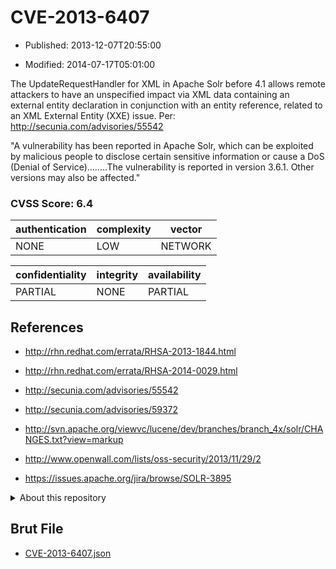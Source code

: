 # CVE-2013-6407

- Published: 2013-12-07T20:55:00

- Modified: 2014-07-17T05:01:00

The UpdateRequestHandler for XML in Apache Solr before 4.1 allows remote attackers to have an unspecified impact via XML data containing an external entity declaration in conjunction with an entity reference, related to an XML External Entity (XXE) issue. Per: http://secunia.com/advisories/55542

"A vulnerability has been reported in Apache Solr, which can be exploited by malicious people to disclose certain sensitive information or cause a DoS (Denial of Service)........The vulnerability is reported in version 3.6.1. Other versions may also be affected."

### CVSS Score: **6.4**

| authentication | complexity | vector |
| --- | --- | --- |
| NONE | LOW | NETWORK |

| confidentiality | integrity | availability |
| --- | --- | --- |
| PARTIAL | NONE | PARTIAL |

## References

* http://rhn.redhat.com/errata/RHSA-2013-1844.html

* http://rhn.redhat.com/errata/RHSA-2014-0029.html

* http://secunia.com/advisories/55542

* http://secunia.com/advisories/59372

* http://svn.apache.org/viewvc/lucene/dev/branches/branch_4x/solr/CHANGES.txt?view=markup

* http://www.openwall.com/lists/oss-security/2013/11/29/2

* https://issues.apache.org/jira/browse/SOLR-3895

<details>
<summary>About this repository</summary> 

  This repository is part of the project [Live Hack CVE](https://github.com/Live-Hack-CVE). Main website can be found [www.live-hack.org](https://www.live-hack.org) 
  
  Made by [Sn0wAlice](https://github.com/Sn0wAlice) for the people that care about security and need to have a feed of the latest CVEs. Hope you enjoy it, don't forget to star the repo and follow me on [Twitter](https://twitter.com/Sn0wAlice) and [Github](https://github.com/Sn0wAlice). And that is my [personnal website](https://www.alice-snow.me/)

  - [Home Page](https://github.com/Live-Hack-CVE)
  - [Framework](https://github.com/Live-Hack-CVE/cve-framework)
  - [CVE database](https://github.com/Live-Hack-CVE/full_database)
  - [Changelog](https://github.com/Live-Hack-CVE/Changelog)
</details>

## Brut File

* [CVE-2013-6407.json](https://raw.githubusercontent.com/Live-Hack-CVE/full_database/main/cves/2013/CVE-2013-6407.json)

